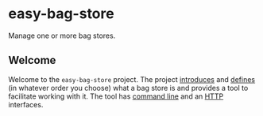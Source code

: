 easy-bag-store
==============
Manage one or more bag stores.

Welcome
-------

Welcome to the `easy-bag-store` project. The project [introduces] and [defines] (in whatever order you
choose) what a bag store is and provides a tool to facilitate working with it. The tool has 
[command line] and an [HTTP] interfaces.


[introduces]: https://dans-knaw.github.io/easy-bag-store/tutorial/
[defines]: https://dans-knaw.github.io/easy-bag-store/definitions/
[command line]: https://dans-knaw.github.io/easy-bag-store/
[HTTP]: https://dans-knaw.github.io/easy-bag-store/to-api/
